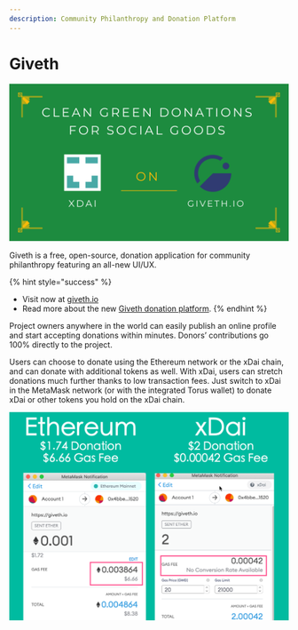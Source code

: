 ```yaml
---
description: Community Philanthropy and Donation Platform
---
```


# Giveth

![](../../.gitbook/assets/giveth1.png)

Giveth is a free, open-source, donation application for community philanthropy featuring an all-new UI/UX.

{% hint style="success" %}
* Visit now at [giveth.io](http://giveth.io/)&#x20;
* Read more about the new [Giveth donation platform](https://medium.com/giveth/the-future-of-giving-is-here-d480388a3338).
{% endhint %}

Project owners anywhere in the world can easily publish an online profile and start accepting donations within minutes. Donors’ contributions go 100% directly to the project.&#x20;

Users can choose to donate using the Ethereum network or the xDai chain, and can donate with additional tokens as well. With xDai, users can stretch donations much further thanks to low transaction fees.  Just switch to xDai in the MetaMask network (or with the integrated Torus wallet) to donate xDai or other tokens you hold on the xDai chain.

![Give more to your project of choice rather than Ethereum miners :)](../../.gitbook/assets/donations1.png)


